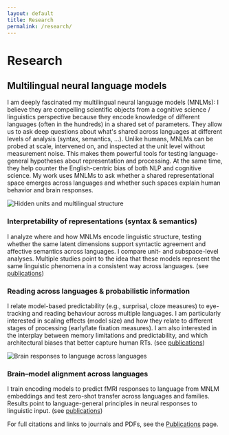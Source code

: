 ```yaml
---
layout: default
title: Research
permalink: /research/
---
```


# Research

## Multilingual neural language models
I am deeply fascinated my multilingual neural language models (MNLMs): I believe they are compelling scientific objects from a cognitive science / linguistics perspective because they encode knowledge of different languages (often in the hundreds) in a shared set of parameters. They allow us to ask deep questions about what's shared across languages at different levels of analysis (syntax, semantics, ...). Unlike humans, MNLMs can be probed at scale, intervened on, and inspected at the unit level without measurement noise. This makes them powerful tools for testing language-general hypotheses about representation and processing. At the same time, they help counter the English-centric bias of both NLP and cognitive science. My work uses MNLMs to ask whether a shared representational space emerges across languages and whether such spaces explain human behavior and brain responses.

<div class="research-card">
  <img src="{{ '/assets/img/research/interpretability.png' | relative_url }}" alt="Hidden units and multilingual structure">
  <div class="card-body">
    <h3>Interpretability of representations (syntax & semantics)</h3>
    <p>
      I analyze where and how MNLMs encode linguistic structure, testing whether the same latent dimensions support
      syntactic agreement and affective semantics across languages. I compare unit- and subspace-level analyses. Multiple studies point to the idea that these models represent the same linguistic phenomena in a consistent way across languages. <span class="muted">(see <a href="{{ '/publications/' | relative_url }}">publications</a>)</span>
    </p>
  </div>
</div>

<div class="research-card">
  <div class="card-body">
    <h3>Reading across languages & probabilistic information</h3>
    <p>
      I relate model-based predictability (e.g., surprisal, cloze measures) to eye-tracking and reading
      behaviour across multiple languages. I am particularly interested in scaling effects (model size) and how they relate to different stages of processing (early/late fixation measures). I am also interested in the interplay between memory limitations and predictability, and which architectural biases that better capture human RTs. <span class="muted">(see <a href="{{ '/publications/' | relative_url }}">publications</a>)</span>
    </p>
  </div>
</div>


<div class="research-card">
  <img src="{{ '/assets/img/research/brain.png' | relative_url }}" alt="Brain responses to language across languages">
  <div class="card-body">
    <h3>Brain–model alignment across languages</h3>
    <p>
      I train encoding models to predict fMRI responses to language from MNLM embeddings and test zero-shot transfer
      across languages and families. Results point to language-general principles in neural responses to linguistic
      input. <span class="muted">(see <a href="{{ '/publications/' | relative_url }}">publications</a>)</span>
    </p>
  </div>
</div>

<p class="pub-note">
For full citations and links to journals and PDFs, see the <a href="{{ '/publications/' | relative_url }}">Publications</a> page.
</p>
